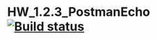 # HW_1.2.3_PostmanEcho[![Build status](https://ci.appveyor.com/api/projects/status/os4gyxp1w22va4i6/branch/main?svg=true)](https://ci.appveyor.com/project/Yana-Gus/hw-1-2-3-postmanecho/branch/main)
